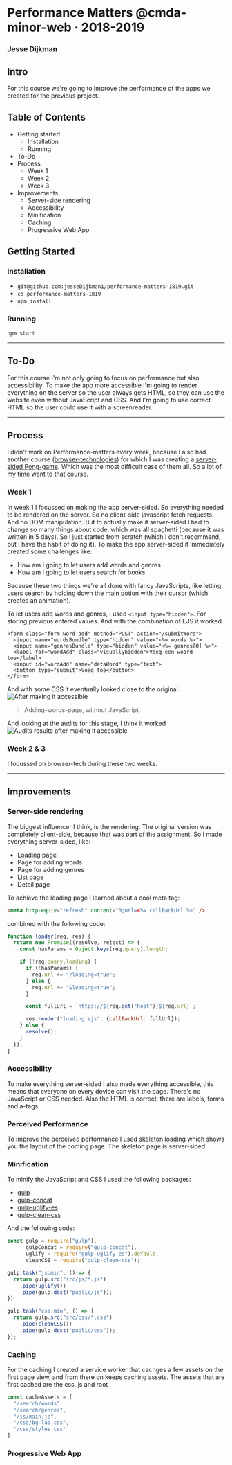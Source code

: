 # Performance Matters @cmda-minor-web · 2018-2019
### Jesse Dijkman

## Intro
For this course we're going to improve the performance of the apps we created for the previous project. 

## Table of Contents
- Getting started
  - Installation
  - Running
- To-Do
- Process
  - Week 1
  - Week 2
  - Week 3
- Improvements
  - Server-side rendering
  - Accessibility
  - Minification
  - Caching
  - Progressive Web App


## Getting Started
### Installation
- `git@github.com:jesseDijkman1/performance-matters-1819.git`
- `cd performance-matters-1819`
- `npm install`

### Running
`npm start`

---

## To-Do
For this course I'm not only going to focus on performance but also accessibility. To make the app more accessible I'm going to render everything on the server so the user always gets HTML, so they can use the website even without JavaScript and CSS. And I'm going to use correct HTML so the user could use it with a screenreader.

---

## Process
I didn't work on Performance-matters every week, because I also had another course ([browser-technologies](https://github.com/jesseDijkman1/browser-technologies-1819)) for which I was creating a [server-sided Pong-game](https://github.com/jesseDijkman1/pong-game). Which was the most difficult case of them all. So a lot of my time went to that course.

### Week 1
In week 1 I focussed on making the app server-sided. So everything needed to be rendered on the server. So no client-side javascript fetch requests. And no DOM manipulation. But to actually make it server-sided I had to change so many things about code, which was all spaghetti (because it was written in 5 days). So I just started from scratch (which I don't recommend, but I have the habit of doing it). To make the app server-sided it immediately created some challenges like:
- How am I going to let users add words and genres
- How am I going to let users search for books

Because these two things we're all done with fancy JavaScripts, like letting users search by holding down the main potion with their cursor (which creates an animation).

To let users add words and genres, I used `<input type="hidden">`. For storing previous entered values. And with the combination of EJS it worked.

```ejs
<form class="form-word add" method="POST" action="/submitWord">
  <input name="wordsBundle" type="hidden" value="<%= words %>">
  <input name="genresBundle" type="hidden" value="<%= genres[0] %>">
  <label for="wordAdd" class="visuallyhidden">Voeg een woord toe</label>
  <input id="wordAdd" name="dataWord" type="text">
  <button type="submit">Voeg toe</button>
</form>
```

And with some CSS it eventually looked close to the original.
![After making it accessible](readme-images/screenshot-made-accessible-homepage.png)
> Adding-words-page, without JavaScript

And looking at the audits for this stage, I think it worked
![Audits results after making it accessible](readme-images/screenshot-made-accessible-audits.png)

### Week 2 & 3
I focussed on browser-tech during these two weeks.

---

## Improvements
### Server-side rendering
The biggest influencer I think, is the rendering. The original version was completely client-side, because that was part of the assignment. So I made everything server-sided, like:
- Loading page
- Page for adding words
- Page for adding genres
- List page
- Detail page

To achieve the loading page I learned about a cool meta tag: 
```html
<meta http-equiv="refresh" content="0;url=<%= callBackUrl %>" />
```

combined with the following code:

```js
function loader(req, res) {
  return new Promise((resolve, reject) => {
    const hasParams = Object.keys(req.query).length;

    if (!req.query.loading) {
      if (!hasParams) {
        req.url += "?loading=true";
      } else {
        req.url += "&loading=true";
      }

      const fullUrl = `https://${req.get("host")}${req.url}`;

      res.render("loading.ejs", {callBackUrl: fullUrl});
    } else {
      resolve();
    }
  });
}
```

### Accessibility
To make everything server-sided I also made everything accessible, this means that everyone on every device can visit the page. There's no JavaScript or CSS needed. Also the HTML is correct, there are labels, forms and a-tags.

### Perceived Performance
To improve the perceived performance I used skeleton loading which shows you the layout of the coming page. The skeleton page is server-sided.

### Minification
To minify the JavaScript and CSS I used the following packages:
- [gulp](https://www.npmjs.com/package/gulp)
- [gulp-concat](https://www.npmjs.com/package/gulp-concat)
- [gulp-uglify-es](https://www.npmjs.com/package/gulp-uglify-es)
- [gulp-clean-css](https://www.npmjs.com/package/gulp-clean-css)

And the following code:
```js
const gulp = require("gulp"),
      gulpConcat = require("gulp-concat"),
      uglify = require("gulp-uglify-es").default,
      cleanCSS = require("gulp-clean-css");

gulp.task("js:min", () => {
  return gulp.src("src/js/*.js")
    .pipe(uglify())
    .pipe(gulp.dest("public/js"));
})

gulp.task("css:min", () => {
  return gulp.src("src/css/*.css")
    .pipe(cleanCSS())
    .pipe(gulp.dest("public/css"));
});
```

### Caching
For the caching I created a service worker that cachges a few assets on the first page view, and from there on keeps caching assets.
The assets that are first cached are the css, js and root

```js
const cacheAssets = [
  "/search/words",
  "/search/genres",
  "/js/main.js",
  "/css/bg-lab.css",
  "/css/styles.css"
]
```

### Progressive Web App
